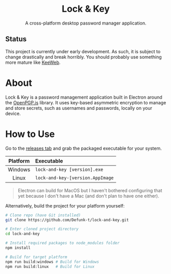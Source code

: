 <div align=center>

# Lock & Key

A cross-platform desktop password manager application.

</div>

## Status

This project is currently under early development. As such, it is subject to change drastically and break horribly. You should probably use something more mature like [KeeWeb](https://github.com/keeweb/keeweb).

# About

Lock & Key is a password management application built in Electron around the [OpenPGP.js](https://openpgpjs.org) library. It uses key-based asymmetric encryption to manage and store secrets, such as usernames and passwords, locally on your device.

# How to Use

Go to the [releases tab](https://github.com/Defunk-t/lock-and-key/releases) and grab the packaged executable for your system.

| Platform | Executable                       |
|:--------:|:---------------------------------|
| Windows  | `lock-and-key [version].exe`     |
|  Linux   | `lock-and-key-[version.AppImage` |

> Electron can build for MacOS but I haven't bothered configuring that yet because I don't have a Mac (and don't plan to have one either).

Alternatively, build the project for your platform yourself:

```sh
# Clone repo (have Git installed)
git clone https://github.com/Defunk-t/lock-and-key.git

# Enter cloned project directory
cd lock-and-key

# Install required packages to node_modules folder
npm install

# Build for target platform
npm run build:windows # Build for Windows
npm run build:linux   # Build for Linux
```
